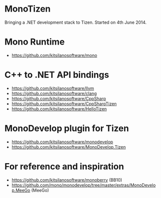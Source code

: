 MonoTizen
=========

Bringing a .NET development stack to Tizen.    Started on 4th June 2014.


Mono Runtime
============
* https://github.com/kitsilanosoftware/mono

C++ to .NET API bindings
========================
* https://github.com/kitsilanosoftware/llvm
* https://github.com/kitsilanosoftware/clang
* https://github.com/kitsilanosoftware/CppSharp
* https://github.com/kitsilanosoftware/CppSharpTizen
* https://github.com/kitsilanosoftware/HelloTizen

MonoDevelop plugin for Tizen
============================
* https://github.com/kitsilanosoftware/monodevelop
* https://github.com/kitsilanosoftware/MonoDevelop.Tizen

For reference and inspiration
=============================
* https://github.com/kitsilanosoftware/monoberry (BB10)
* https://github.com/mono/monodevelop/tree/master/extras/MonoDevelop.MeeGo (MeeGo)
